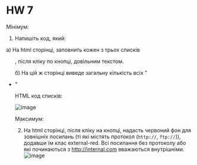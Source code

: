 # HW 7
<p>
Мінімум:

1. Напишіть код, який:

а) На html сторінці, заповнить кожен з трьох списків <ul>, після кліку по кнопці, довільним текстом. 

б) На цій ж сторінці виведе загальну кількість всіх "<li>"

HTML код списків: 
  
  ![image](https://user-images.githubusercontent.com/24815704/151801439-6b2b515f-34aa-4136-8252-c8e967033e9c.png)
  

Максимум:

2. На html сторінці, після кліку на кнопці, надасть червоний фон для зовнішніх посилань (ті які містять протокол 
  (`http://`, `ftp://`)), додавши їм клас external-red. Всі посилання без протоколу або які починаються з http://internal.com вважаються внутрішніми. 
  ![image](https://user-images.githubusercontent.com/24815704/151801655-ff321919-f1cf-4376-8c44-127cf68b800e.png)

</p>
